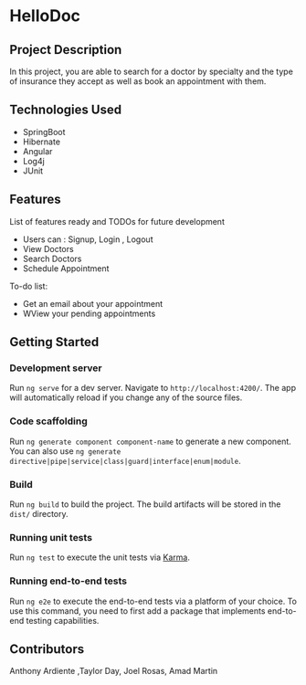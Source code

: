 # HelloDoc

## Project Description
In this project, you are able to search for a doctor by specialty and the type of insurance they accept as well as book an appointment with them. 

## Technologies Used

* SpringBoot
* Hibernate
* Angular
* Log4j
* JUnit


## Features

List of features ready and TODOs for future development
* Users can : Signup, Login , Logout
* View Doctors
* Search Doctors
* Schedule Appointment

To-do list:
* Get an email about your appointment
* WView your pending appointments

## Getting Started

### Development server

Run `ng serve` for a dev server. Navigate to `http://localhost:4200/`. The app will automatically reload if you change any of the source files.

### Code scaffolding

Run `ng generate component component-name` to generate a new component. You can also use `ng generate directive|pipe|service|class|guard|interface|enum|module`.

### Build

Run `ng build` to build the project. The build artifacts will be stored in the `dist/` directory.

### Running unit tests

Run `ng test` to execute the unit tests via [Karma](https://karma-runner.github.io).

### Running end-to-end tests

Run `ng e2e` to execute the end-to-end tests via a platform of your choice. To use this command, you need to first add a package that implements end-to-end testing capabilities.


## Contributors
Anthony Ardiente ,Taylor Day, Joel Rosas, Amad Martin

